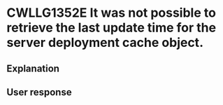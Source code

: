 # CWLLG1352E It was not possible to retrieve the last update time for the server deployment cache object.

## Explanation

## User response